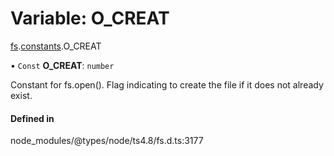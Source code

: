 # Variable: O\_CREAT

[fs](../modules/fs.md).[constants](../modules/fs.constants.md).O_CREAT

• `Const` **O\_CREAT**: `number`

Constant for fs.open(). Flag indicating to create the file if it does not already exist.

#### Defined in

node_modules/@types/node/ts4.8/fs.d.ts:3177
